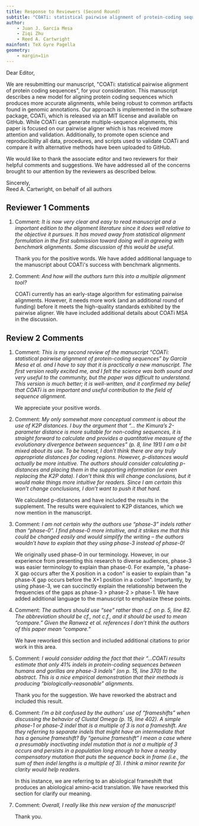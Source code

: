 ```yaml
---
title: Response to Reviewers (Second Round)
subtitle: "COATi: statistical pairwise alignment of protein-coding sequences"
author:
	- Juan J. García Mesa
	- Ziqi Zhu
	- Reed A. Cartwright
mainfont: TeX Gyre Pagella
geometry:
	- margin=1in
---
```


<!-- pandoc --pdf-engine=lualatex -o response_r1.pdf response_r1.md -->

Dear Editor,

We are resubmitting our manuscript, "COATi: statistical pairwise alignment of protein coding sequences", for your consideration. This manuscript describes a new model for aligning protein coding sequences which produces more accurate alignments, while being robust to common artifacts found in genomic annotations. Our approach is implemented in the software package, COATi, which is released via an MIT license and available on GitHub. While COATi can generate multiple-sequence alignments, this paper is focused on our pairwise aligner which is has received more attention and validation. Additionally, to promote open science and reproducibility all data, procedures, and scripts used to validate COATi and compare it with alternative methods have been uploaded to GitHub.

We would like to thank the associate editor and two reviewers for their helpful comments and suggestions. We have addressed all of the concerns brought to our attention by the reviewers as described below.

Sincerely,  
Reed A. Cartwright, on behalf of all authors

## Reviewer 1 Comments

1. Comment: *It is now very clear and easy to read manuscript and a important edition to the alignment literature since it does well relative to the objective it pursues.  It has moved away from statistical alignment formulation in the first submission toward doing well in agreeing with benchmark alignments.  Some discussion of this would be useful.*

    Thank you for the positive words. We have added additional language to the manuscript about COATi's success with benchmark alignments.

1. Comment: *And how will the authors turn this into a multiple alignment tool?*

    COATi currently has an early-stage algorithm for estimating pairwise alignments. However, it needs more work (and an additional round of funding) before it meets the high-quality standards exhibited by the pairwise aligner. We have included additional details about COATi MSA in the discussion.

## Review 2 Comments

1. Comment: *This is my second review of the manuscript “COATi: statistical pairwise alignment of protein-coding sequences” by García Mesa et al. and I have to say that it is practically a new manuscript. The first version really excited me, and I felt the science was both sound and very useful to the community, but the paper was difficult to understand. This version is much better; it is well-written, and it confirmed my belief that COATi is an important and useful contribution to the field of sequence alignment.*

    We appreciate your positive words.

1. Comment: *My only somewhat more conceptual comment is about the use of K2P distances. I buy the argument that “… the Kimura’s 2-parameter distance is more suitable for non-coding sequences, it is straight forward to calculate and provides a quantitative measure of the evolutionary divergence between sequences” (p. 8, line 191) I am a bit mixed about its use. To be honest, I don’t think there are any truly appropriate distances for coding regions. However, p-distances would actually be more intuitive. The authors should consider calculating p-distances and placing them in the supporting information (or even replacing the K2P data). I don’t think this will change conclusions, but it would make things more intuitive for readers. Since I am certain this won’t change conclusions, I don’t want to push it that hard.*

    We calculated p-distances and have included the results in the supplement. The results were equivalent to K2P distances, which we now mention in the manuscript.

2. Comment: *I am not certain why the authors use “phase-3” indels rather than “phase-0”. I find phase-0 more intuitive, and it strikes me that this could be changed easily and would simplify the writing – the authors wouldn’t have to explain that they using phase-3 instead of phase-0!*

    We originally used phase-0 in our terminology. However, in our experience from presenting this research to diverse audiences, phase-3 was easier terminology to explain than phase-0. For example, "a phase-X gap occurs after the X position in a codon" is easier to explain than "a phase-X gap occurs before the X+1 position in a codon". Importantly, by using phase-3, we can succinctly explain the relationship between the frequencies of the gaps as phase-3 > phase-2 > phase-1. We have added additional language to the manuscript to emphasize these points.

3. Comment: *The authors should use “see” rather than c.f. on p. 5, line 82. The abbreviation should be cf., not c.f., and it should be used to mean “compare.” Given the Ranwez et al. references I don’t think the authors of this paper mean “compare.”*

    We have reworked this section and included additional citations to prior work in this area.

4. Comment: *I would consider adding the fact that their “…COATi results estimate that only 41% indels in protein-coding sequences between humans and gorillas are phase-3 indels” (on p. 15, line 370) to the abstract. This is a nice empirical demonstration that their methods is producing “biologically-reasonable” alignments.*

    Thank you for the suggestion. We have reworked the abstract and included this result.

5. Comment: *I’m a bit confused by the authors’ use of “frameshifts” when discussing the behavior of Clustal Omega (p. 15, line 402). A simple phase-1 or phase-2 indel that is a multiple of 3 is not a frameshift. Are they referring to separate indels that might have an intermediate that has a genuine frameshift? By “genuine frameshift” I mean a case where a presumably inactivating indel mutation that is not a multiple of 3 occurs and persists in a population long enough to have a nearby compensatory mutation that puts the sequence back in frame (i.e., the sum of then indel lengths is a multiple of 3). I think a minor rewrite for clarity would help readers.*

    In this instance, we are referring to an abiological frameshift that produces an abiological amino-acid translation. We have reworked this section for clarify our meaning.

6. Comment: *Overall, I really like this new version of the manuscript!*

    Thank you.
